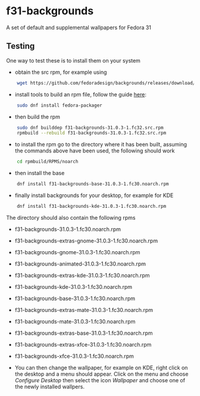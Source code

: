# f31-backgrounds
A set of default and supplemental wallpapers for Fedora 31

## Testing

One way to test these is to install them on your system
* obtain the src rpm, for example using
```bash
    wget https://github.com/fedoradesign/backgrounds/releases/download/v31.0.3/f31-backgrounds-31.0.3-1.fc32.src.rpm
```
* install tools to build an rpm file, follow the guide [here](https://fedoramagazine.org/how-rpm-packages-are-made-the-source-rpm/):
```bash
    sudo dnf install fedora-packager
```    
* then build the rpm
```bash
    sudo dnf builddep f31-backgrounds-31.0.3-1.fc32.src.rpm
    rpmbuild --rebuild f31-backgrounds-31.0.3-1.fc32.src.rpm
```
* to install the rpm go to the directory where it has been built, assuming the commands above have been used, the following should work
```bash
    cd rpmbuild/RPMS/noarch
```
* then install the base
```bash    
    dnf install f31-backgrounds-base-31.0.3-1.fc30.noarch.rpm
```
* finally install backgrounds for your desktop, for example for KDE 
```bash
    dnf install f31-backgrounds-kde-31.0.3-1.fc30.noarch.rpm
```

The directory should also contain the following rpms

   * f31-backgrounds-31.0.3-1.fc30.noarch.rpm              
   * f31-backgrounds-extras-gnome-31.0.3-1.fc30.noarch.rpm  
   * f31-backgrounds-gnome-31.0.3-1.fc30.noarch.rpm
   * f31-backgrounds-animated-31.0.3-1.fc30.noarch.rpm     
   * f31-backgrounds-extras-kde-31.0.3-1.fc30.noarch.rpm    
   * f31-backgrounds-kde-31.0.3-1.fc30.noarch.rpm
   * f31-backgrounds-base-31.0.3-1.fc30.noarch.rpm         
   * f31-backgrounds-extras-mate-31.0.3-1.fc30.noarch.rpm   
   * f31-backgrounds-mate-31.0.3-1.fc30.noarch.rpm
   * f31-backgrounds-extras-base-31.0.3-1.fc30.noarch.rpm  
   * f31-backgrounds-extras-xfce-31.0.3-1.fc30.noarch.rpm   
   * f31-backgrounds-xfce-31.0.3-1.fc30.noarch.rpm

* You can then change the wallpaper, for example on KDE, right click on the desktop and a menu should appear. Click on the menu and choose *Configure Desktop* then select the icon *Wallpaper* and choose one of the newly installed wallpers.
   

